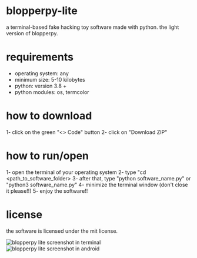 # blopperpy-lite
a terminal-based fake hacking toy software made with python. the light version of blopperpy.

# requirements
- operating system: any
- minimum size: 5-10 kilobytes
- python: version 3.8 +
- python modules: os, termcolor

# how to download
1- click on the green "<> Code" button
2- click on "Download ZIP"

# how to run/open
1- open the terminal of your operating system
2- type "cd <path_to_software_folder>
3- after that, type "python software_name.py" or "python3 software_name.py"
4- minimize the terminal window (don't close it please!!)
5- enjoy the software!!

# license
the software is licensed under the mit license.

![blopperpy lite screenshot in terminal](https://github.com/01adrianrdgz/blopperpy-lite/assets/149033599/09ed3ad6-6a90-4ed7-b578-3c31c37a51c0)
![blopperpy lite screenshot in android](https://github.com/01adrianrdgz/blopperpy-lite/assets/149033599/dcf26a83-d9da-4fdd-b175-d8f8c06a905a)
